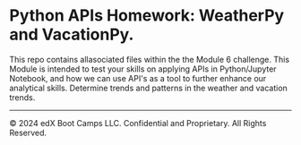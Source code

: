# Python APIs Homework: WeatherPy and VacationPy.

This repo contains allasociated files within the the Module 6 challenge. This Module is intended to test your skills on applying APIs in Python/Jupyter Notebook, and how we can use API's as a tool to further enhance our analytical skills. Determine trends and patterns in the weather and vacation trends.

- - -

© 2024 edX Boot Camps LLC. Confidential and Proprietary. All Rights Reserved.
